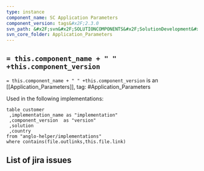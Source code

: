 ```yaml
---
type: instance
component_name: SC Application Parameters
component_version: tags&#x2F;2.3.0
svn_path: &#x2F;svn&#x2F;SOLUTIONCOMPONENTS&#x2F;SolutionDevelopment&#x2F;Application_Parameters
svn_core_folder: Application_Parameters
---
```


## `= this.component_name + " " +this.component_version`

`= this.component_name + " " +this.component_version` is an [[Application_Parameters]],
tag: #Application_Parameters

Used in the following implementations:
```dataview
table customer
 ,implementation_name as "implementation"
 ,component_version  as "version"
 ,solution
 ,country  
from "anglo-helper/implementations"
where contains(file.outlinks,this.file.link)
```


## List of jira issues
